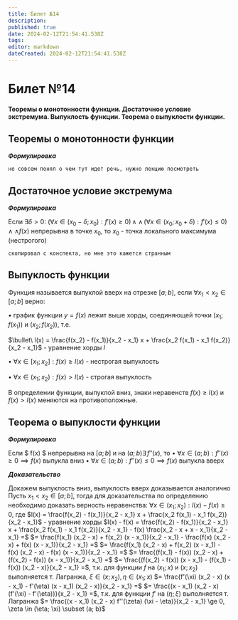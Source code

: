```yaml
---
title: Билет №14
description: 
published: true
date: 2024-02-12T21:54:41.538Z
tags: 
editor: markdown
dateCreated: 2024-02-12T21:54:41.538Z
---
```


# Билет №14
#### Теоремы о монотонности функции. Достаточное условие экстремума. Выпуклость функции. Теорема о выпуклости функции. 

## Теоремы о монотонности функции

***Формулировка***

`не совсем понял о чем тут идет речь, нужно лекцию посмотреть`

## Достаточное условие экстремума

***Формулировка***

Если $\exists \delta > 0:$ $(\forall x \in (x_0 - \delta; x_0): f'(x) \ge 0) \, \wedge$
$\wedge \, (\forall x \in (x_0; x_0 + \delta): f'(x) \le 0) \, \wedge$
$\wedge f(x)$ непрерывна в точке $x_0$, то $x_0$ - точка локального максимума (нестрогого)

`скопировал с конспекта, но мне это кажется странным`

## Выпуклость функции

Функция называется выпуклой вверх на отрезке $[a; b]$, если $\forall x_1 < x_2 \in [a; b]$ верно:

$\bullet$ график функции $y=f(x)$ лежит выше хорды, соединяющей точки $(x_1; f(x_1))$ и $(x_2; f(x_2))$, т.е.

$\bullet\ l(x) = \frac{f(x_2) - f(x_1)}{x_2 - x_1} x + \frac{x_2 f(x_1) - x_1 f(x_2)}{x_2 - x_1}$ - уравнение хорды $l$

$\bullet\ \forall x \in [x_1; x_2]: f(x) \ge l(x)$ - нестрогая выпуклость

$\bullet\ \forall x \in (x_1; x_2): f(x) > l(x)$ - строгая выпуклость

В определении функции, выпуклой вниз, знаки неравенств $f(x) \ge l(x)$ и $f(x) > l(x)$ меняются на противоположные.

## Теорема о выпуклости функции

***Формулировка***

Если $ f(x) $ непрерывна на $[a; b]$ и на $(a; b) \exists \, f''(x)$, то
$\bullet\ \forall x \in (a; b): f''(x) \ge 0 \implies f(x)$ выпукла вниз
$\bullet\ \forall x \in (a; b): f''(x) \le 0 \implies f(x)$ выпукла вверх

***Доказательство***

Докажем выпуклость вниз, выпуклость вверх доказывается аналогично
Пусть $x_1 < x_2 \in [a; b]$, тогда для доказательства по определению необходимо доказать верность неравенства:
$\forall x \in (x_1; x_2): l(x) - f(x) \ge 0$, где
$l(x) = \frac{f(x_2) - f(x_1)}{x_2 - x_1} x + \frac{x_2 f(x_1) - x_1 f(x_2)}{x_2 - x_1}$ - уравнение хорды
$l(x) - f(x) = \frac{f(x_2) - f(x_1)}{x_2 - x_1} x + \frac{x_2 f(x_1) - x_1 f(x_2)}{x_2 - x_1} - f(x) \frac{x_2 - x + x - x_1}{x_2 - x_1} =$
$= \frac{f(x_1) (x_2 - x) + f(x_2) (x - x_1)}{x_2 - x_1} - \frac{f(x) (x_2 - x) + f(x) (x - x_1)}{x_2 - x_1} =$
$= \frac{f(x_1) (x_2 - x) + f(x_2) (x - x_1) - f(x) (x_2 - x) - f(x) (x - x_1)}{x_2 - x_1} =$
$= \frac{(f(x_1) - f(x)) (x_2 - x) + (f(x_2) - f(x)) (x - x_1)}{x_2 - x_1} =$
$= \frac{(f(x_2) - f(x)) (x - x_1) - (f(x_1) - f(x)) (x_2 - x)}{x_2 - x_1} =$, т.к. для функции $f$ на $(x_1; x)$ и $(x; x_2)$ выполняется т. Лагранжа, $\xi \in (x; x_2), \eta \in (x_1; x)$
$= \frac{f'(\xi) (x_2 - x) (x - x_1) - f'(\eta) (x - x_1) (x_2 - x)}{x_2 - x_1} =$
$= \frac{(x - x_1) (x_2 - x) (f'(\xi) - f'(\eta))}{x_2 - x_1} =$, т.к. для функции $f'$ на $(\eta; \xi)$ выполняется т. Лагранжа
$= \frac{(x - x_1) (x_2 - x) f''(\zeta) (\xi - \eta)}{x_2 - x_1} \ge 0, \zeta \in (\eta; \xi) \subset (a; b)$